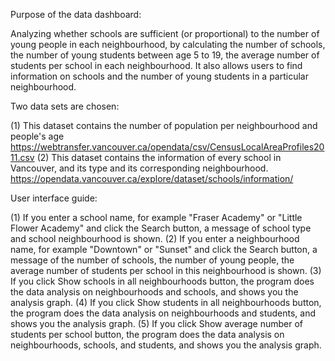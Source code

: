 
Purpose of the data dashboard: 

Analyzing whether schools are sufficient (or proportional) to the number of young people in each neighbourhood, 
by calculating the number of schools, the number of young students between age 5 to 19, the average number of students per school in each neighbourhood.
It also allows users to find information on schools and the number of young students in a particular neighbourhood.


Two data sets are chosen:

(1) This dataset contains the number of population per neighbourhood and people's age
https://webtransfer.vancouver.ca/opendata/csv/CensusLocalAreaProfiles2011.csv
(2) This dataset contains the information of every school in Vancouver, and its type and its corresponding neighbourhood.
https://opendata.vancouver.ca/explore/dataset/schools/information/


User interface guide:

(1) If you enter a school name, for example "Fraser Academy" or  "Little Flower Academy" and click the Search button, 
      a message of school type and school neighbourhood is shown.
(2) If you enter a neighbourhood name, for example "Downtown" or "Sunset" and click the Search button,
      a message of the number of schools, the number of young people, the average number of students per school in this neighbourhood is shown.
(3) If you click Show schools in all neighbourhoods button, the program does the data analysis on neighbourhoods and schools, 
     and shows you the analysis graph.
(4)  If you click Show students in all neighbourhoods button, the program does the data analysis on neighbourhoods and students, 
     and shows you the analysis graph.
(5) If you click Show average number of students per school button, the program does the data analysis on neighbourhoods, schools, and students, 
     and shows you the analysis graph.
